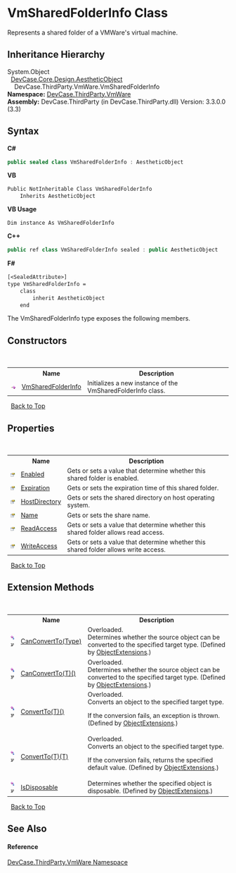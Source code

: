 # VmSharedFolderInfo Class
 

Represents a shared folder of a VMWare's virtual machine.


## Inheritance Hierarchy
System.Object<br />&nbsp;&nbsp;<a href="T_DevCase_Core_Design_AestheticObject">DevCase.Core.Design.AestheticObject</a><br />&nbsp;&nbsp;&nbsp;&nbsp;DevCase.ThirdParty.VmWare.VmSharedFolderInfo<br />
**Namespace:**&nbsp;<a href="N_DevCase_ThirdParty_VmWare">DevCase.ThirdParty.VmWare</a><br />**Assembly:**&nbsp;DevCase.ThirdParty (in DevCase.ThirdParty.dll) Version: 3.3.0.0 (3.3)

## Syntax

**C#**<br />
``` C#
public sealed class VmSharedFolderInfo : AestheticObject
```

**VB**<br />
``` VB
Public NotInheritable Class VmSharedFolderInfo
	Inherits AestheticObject
```

**VB Usage**<br />
``` VB Usage
Dim instance As VmSharedFolderInfo
```

**C++**<br />
``` C++
public ref class VmSharedFolderInfo sealed : public AestheticObject
```

**F#**<br />
``` F#
[<SealedAttribute>]
type VmSharedFolderInfo =  
    class
        inherit AestheticObject
    end
```

The VmSharedFolderInfo type exposes the following members.


## Constructors
&nbsp;<table><tr><th></th><th>Name</th><th>Description</th></tr><tr><td>![Public method](media/pubmethod.gif "Public method")</td><td><a href="M_DevCase_ThirdParty_VmWare_VmSharedFolderInfo__ctor">VmSharedFolderInfo</a></td><td>
Initializes a new instance of the VmSharedFolderInfo class.</td></tr></table>&nbsp;
<a href="#vmsharedfolderinfo-class">Back to Top</a>

## Properties
&nbsp;<table><tr><th></th><th>Name</th><th>Description</th></tr><tr><td>![Public property](media/pubproperty.gif "Public property")</td><td><a href="P_DevCase_ThirdParty_VmWare_VmSharedFolderInfo_Enabled">Enabled</a></td><td>
Gets or sets a value that determine whether this shared folder is enabled.</td></tr><tr><td>![Public property](media/pubproperty.gif "Public property")</td><td><a href="P_DevCase_ThirdParty_VmWare_VmSharedFolderInfo_Expiration">Expiration</a></td><td>
Gets or sets the expiration time of this shared folder.</td></tr><tr><td>![Public property](media/pubproperty.gif "Public property")</td><td><a href="P_DevCase_ThirdParty_VmWare_VmSharedFolderInfo_HostDirectory">HostDirectory</a></td><td>
Gets or sets the shared directory on host operating system.</td></tr><tr><td>![Public property](media/pubproperty.gif "Public property")</td><td><a href="P_DevCase_ThirdParty_VmWare_VmSharedFolderInfo_Name">Name</a></td><td>
Gets or sets the share name.</td></tr><tr><td>![Public property](media/pubproperty.gif "Public property")</td><td><a href="P_DevCase_ThirdParty_VmWare_VmSharedFolderInfo_ReadAccess">ReadAccess</a></td><td>
Gets or sets a value that determine whether this shared folder allows read access.</td></tr><tr><td>![Public property](media/pubproperty.gif "Public property")</td><td><a href="P_DevCase_ThirdParty_VmWare_VmSharedFolderInfo_WriteAccess">WriteAccess</a></td><td>
Gets or sets a value that determine whether this shared folder allows write access.</td></tr></table>&nbsp;
<a href="#vmsharedfolderinfo-class">Back to Top</a>

## Extension Methods
&nbsp;<table><tr><th></th><th>Name</th><th>Description</th></tr><tr><td>![Public Extension Method](media/pubextension.gif "Public Extension Method")![Code example](media/CodeExample.png "Code example")</td><td><a href="M_DevCase_Core_Extensions_Object_ObjectExtensions_CanConvertTo">CanConvertTo(Type)</a></td><td>Overloaded.  
Determines whether the source object can be converted to the specified target type.
 (Defined by <a href="T_DevCase_Core_Extensions_Object_ObjectExtensions">ObjectExtensions</a>.)</td></tr><tr><td>![Public Extension Method](media/pubextension.gif "Public Extension Method")![Code example](media/CodeExample.png "Code example")</td><td><a href="M_DevCase_Core_Extensions_Object_ObjectExtensions_CanConvertTo__1">CanConvertTo(T)()</a></td><td>Overloaded.  
Determines whether the source object can be converted to the specified target type.
 (Defined by <a href="T_DevCase_Core_Extensions_Object_ObjectExtensions">ObjectExtensions</a>.)</td></tr><tr><td>![Public Extension Method](media/pubextension.gif "Public Extension Method")![Code example](media/CodeExample.png "Code example")</td><td><a href="M_DevCase_Core_Extensions_Object_ObjectExtensions_ConvertTo__1">ConvertTo(T)()</a></td><td>Overloaded.  
Converts an object to the specified target type. 

 If the conversion fails, an exception is thrown.
 (Defined by <a href="T_DevCase_Core_Extensions_Object_ObjectExtensions">ObjectExtensions</a>.)</td></tr><tr><td>![Public Extension Method](media/pubextension.gif "Public Extension Method")![Code example](media/CodeExample.png "Code example")</td><td><a href="M_DevCase_Core_Extensions_Object_ObjectExtensions_ConvertTo__1_1">ConvertTo(T)(T)</a></td><td>Overloaded.  
Converts an object to the specified target type. 

 If the conversion fails, returns the specified default value.
 (Defined by <a href="T_DevCase_Core_Extensions_Object_ObjectExtensions">ObjectExtensions</a>.)</td></tr><tr><td>![Public Extension Method](media/pubextension.gif "Public Extension Method")![Code example](media/CodeExample.png "Code example")</td><td><a href="M_DevCase_Core_Extensions_Object_ObjectExtensions_IsDisposable">IsDisposable</a></td><td>
Determines whether the specified object is disposable.
 (Defined by <a href="T_DevCase_Core_Extensions_Object_ObjectExtensions">ObjectExtensions</a>.)</td></tr></table>&nbsp;
<a href="#vmsharedfolderinfo-class">Back to Top</a>

## See Also


#### Reference
<a href="N_DevCase_ThirdParty_VmWare">DevCase.ThirdParty.VmWare Namespace</a><br />